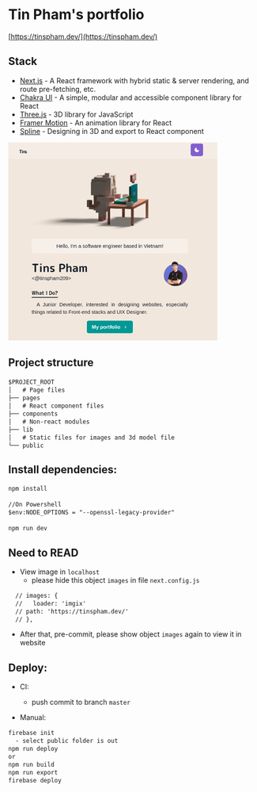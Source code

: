 # Tin Pham's portfolio

[https://tinspham.dev/](https://tinspham.dev/)

## Stack

- [Next.js](https://nextjs.org/) - A React framework with hybrid static & server rendering, and route pre-fetching, etc.
- [Chakra UI](https://chakra-ui.com/) - A simple, modular and accessible component library for React
- [Three.js](https://threejs.org/) - 3D library for JavaScript
- [Framer Motion](https://www.framer.com/motion/) - An animation library for React
- [Spline](https://spline.design/) - Designing in 3D and export to React component

<img src="./screenshot.png" height="400px">

## Project structure

```
$PROJECT_ROOT
│   # Page files
├── pages
│   # React component files
├── components
│   # Non-react modules
├── lib
│   # Static files for images and 3d model file
└── public
```

## Install dependencies:

```
npm install

//On Powershell
$env:NODE_OPTIONS = "--openssl-legacy-provider"

npm run dev
```

## Need to READ
- View image in `localhost`
  - please hide this object `images` in file `next.config.js`
```
  // images: {
  //   loader: 'imgix'
  // path: 'https://tinspham.dev/'
  // },
```
- After that, pre-commit, please show object `images` again to view it in website

## Deploy:

- CI:
  - push commit to branch `master`

- Manual:
```
firebase init
  - select public folder is out
npm run deploy
or
npm run build
npm run export
firebase deploy
```



